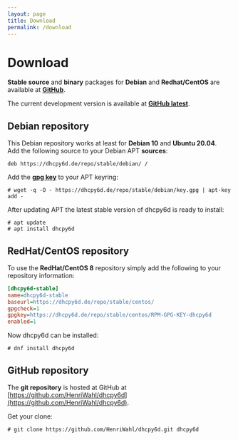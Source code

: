 ```yaml
---
layout: page
title: Download
permalink: /download
---
```


# Download

**Stable source** and **binary** packages for **Debian** and **Redhat/CentOS** are available at **[GitHub](https://github.com/HenriWahl/dhcpy6d/releases)**.

The current development version is available at **[GitHub latest](https://github.com/HenriWahl/dhcpy6d/releases/tag/latest)**.

## Debian repository

This Debian repository works at least for **Debian 10** and **Ubuntu 20.04**.  
Add the following source to your Debian APT **sources**:

```
deb https://dhcpy6d.de/repo/stable/debian/ /
```

Add the **[gpg key](https://dhcpy6d.de/repo/stable/debian/key.gpg)** to your APT keyring:

```terminal
# wget -q -O - https://dhcpy6d.de/repo/stable/debian/key.gpg | apt-key add -
```

After updating APT the latest stable version of dhcpy6d is ready to install:

```terminal
# apt update
# apt install dhcpy6d
```

## RedHat/CentOS repository

To use the **RedHat/CentOS 8** repository simply add the following to your repository information:

```ini
[dhcpy6d-stable]
name=dhcpy6d-stable
baseurl=https://dhcpy6d.de/repo/stable/centos/
gpgcheck=1
gpgkey=https://dhcpy6d.de/repo/stable/centos/RPM-GPG-KEY-dhcpy6d
enabled=1
```

Now dhcpy6d can be installed:

```terminal
# dnf install dhcpy6d
```

## GitHub repository

The **git repository** is hosted at GitHub at [https://github.com/HenriWahl/dhcpy6d](https://github.com/HenriWahl/dhcpy6d).

Get your clone:

```terminal
# git clone https://github.com/HenriWahl/dhcpy6d.git dhcpy6d
```